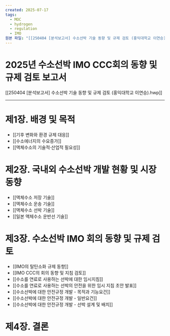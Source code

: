 ```yaml
---
created: 2025-07-17
tags:
  - MOC
  - hydrogen
  - regulation
  - IMO
원본 파일: "[[250404 [분석보고서] 수소선박 기술 동향 및 규제 검토 (홍익대학교 이연승).pdf]]"
---
```

# 2025년 수소선박 IMO CCC회의 동향 및 규제 검토 보고서
[[250404 [분석보고서] 수소선박 기술 동향 및 규제 검토 (홍익대학교 이연승).hwp]]

---
# 제1장. 배경 및 목적
- [[기후 변화와 환경 규제 대응]]
- [[수소에너지의 수요증가]]
- [[액체수소의 기술적·산업적 필요성]]

# 제2장. 국내외 수소선박 개발 현황 및 시장 동향
- [[액체수소 저장 기술]]
- [[액체수소 운송 기술]]
- [[액체수소 선박 기술]]
- [[일본 액체수소 운반선 기술]]

# 제3장. 수소선박 IMO 회의 동향 및 규제 검토
- [[IMO의 탈탄소화 규제 동향]]
- [[IMO CCC의 회의 동향 및 지침 검토]]
- [[수소를 연료로 사용하는 선박에 대한 임시지침]]
- [[수소를 연료로 사용하는 선박의 안전을 위한 임시 지침 초안 발표]]
- [[수소선박에 대한 안전규정 개발 - 목적과 기능요건]]
- [[수소선박에 대한 안전규정 개발 - 일반요건]]
- [[수소선박에 대한 안전규정 개발 - 선박 설계 및 배치]]



# 제4장. 결론
